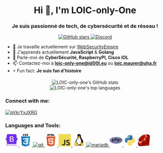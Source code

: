 <h1 align="center">Hi 👋, I'm LOIC-only-One</h1>
<h3 align="center">Je suis passionné de tech, de cybersécurité et de réseau !</h3>

<p align="center">
  <a href="https://github.com/LOIC-only-one/WebSecurityEmpire">
    <img src="https://img.shields.io/github/stars/LOIC-only-one/WebSecurityEmpire?style=social" alt="GitHub stars">
  </a>
  <a href="https://discord.gg/pVkrYxJXRG">
    <img src="https://img.shields.io/discord/933305121217986610?label=Discord&logo=discord&style=social" alt="Discord">
  </a>
</p>

- 🔭 Je travaille actuellement sur [WebSecurityEmpire](https://github.com/LOIC-only-one/WebSecurityEmpire)
- 🌱 J'apprends actuellement **JavaScript** & **Golang**
- 💬 Parle-moi de **CyberSécurité, RaspberryPI, Cisco IOL**
- 📫 Contactez-moi à **loic-only-one@id00l.eu** ou **loic.maurer@uha.fr**
- ⚡ Fun fact: **Je suis fan d'histoire**

<p align="center">
  <img src="https://github-readme-stats.vercel.app/api?username=LOIC-only-one&theme=blue-green" alt="LOIC-only-one's GitHub stats" />
  <br>
  <img src="https://github-readme-stats.vercel.app/api/top-langs/?username=LOIC-only-one&theme=blue-green" alt="LOIC-only-one's top languages" />
</p>

<h3 align="left">Connect with me:</h3>
<p align="left">
  <a href="https://discord.gg/pVkrYxJXRG" target="_blank">
    <img align="center" src="https://raw.githubusercontent.com/rahuldkjain/github-profile-readme-generator/master/src/images/icons/Social/discord.svg" alt="pVkrYxJXRG" height="30" width="40" />
  </a>
</p>

<h3 align="left">Languages and Tools:</h3>
<p align="left">
  <a href="https://getbootstrap.com" target="_blank" rel="noreferrer">
    <img src="https://raw.githubusercontent.com/devicons/devicon/master/icons/bootstrap/bootstrap-plain-wordmark.svg" alt="bootstrap" width="40" height="40"/>
  </a> 
  <a href="https://www.w3schools.com/css/" target="_blank" rel="noreferrer">
    <img src="https://raw.githubusercontent.com/devicons/devicon/master/icons/css3/css3-original-wordmark.svg" alt="css3" width="40" height="40"/>
  </a> 
  <a href="https://git-scm.com/" target="_blank" rel="noreferrer">
    <img src="https://www.vectorlogo.zone/logos/git-scm/git-scm-icon.svg" alt="git" width="40" height="40"/>
  </a> 
  <a href="https://www.w3.org/html/" target="_blank" rel="noreferrer">
    <img src="https://raw.githubusercontent.com/devicons/devicon/master/icons/html5/html5-original-wordmark.svg" alt="html5" width="40" height="40"/>
  </a> 
  <a href="https://developer.mozilla.org/en-US/docs/Web/JavaScript" target="_blank" rel="noreferrer">
    <img src="https://raw.githubusercontent.com/devicons/devicon/master/icons/javascript/javascript-original.svg" alt="javascript" width="40" height="40"/>
  </a> 
  <a href="https://www.linux.org/" target="_blank" rel="noreferrer">
    <img src="https://raw.githubusercontent.com/devicons/devicon/master/icons/linux/linux-original.svg" alt="linux" width="40" height="40"/>
  </a> 
  <a href="https://mariadb.org/" target="_blank" rel="noreferrer">
    <img src="https://www.vectorlogo.zone/logos/mariadb/mariadb-icon.svg" alt="mariadb" width="40" height="40"/>
  </a> 
  <a href="https://www.php.net" target="_blank" rel="noreferrer">
    <img src="https://raw.githubusercontent.com/devicons/devicon/master/icons/php/php-original.svg" alt="php" width="40" height="40"/>
  </a> 
  <a href="https://www.python.org" target="_blank" rel="noreferrer">
    <img src="https://raw.githubusercontent.com/devicons/devicon/master/icons/python/python-original.svg" alt="python" width="40" height="40"/>
  </a> 
  <a href="https://www.ruby-lang.org/en/" target="_blank" rel="noreferrer">
    <img src="https://raw.githubusercontent.com/devicons/devicon/master/icons/ruby/ruby-original.svg" alt="ruby" width="40" height="40"/>
  </a> 
</p>
